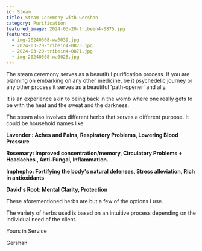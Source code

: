 ```yaml
---
id: Steam
title: Steam Ceremony with Gershan
category: Purification
featured_image: 2024-03-20-tribein4-0875.jpg
features:
  - img-20240508-wa0039.jpg
  - 2024-03-20-tribein4-0873.jpg
  - 2024-03-20-tribein4-0871.jpg
  - img-20240508-wa0028.jpg
---
```

The steam ceremony serves as a beautiful purification process. If you are planning on embarking on any other medicine, be it psychedelic journey or any other process it serves as a beautiful 'path-opener' and ally.

It is an experience akin to being back in the womb where one really gets to be with the heat and the sweat and the darkness.

The steam also involves different herbs that serves a different purpose.  It could be household names like 

**Lavender : Aches and Pains, Respiratory Problems, Lowering Blood Pressure**

**Rosemary: Improved concentration/memory, Circulatory Problems + Headaches , Anti-Fungal, Inflammation.**

**Imphepho: Fortifying the body's natural defenses, Stress alleviation, Rich in antioxidants**

**David's Root: Mental Clarity, Protection**

These aforementioned herbs are but a few of the options I use. 

The variety of herbs used is based on an intuitive process depending on the individual need of the client.

Yours in Service

Gershan
